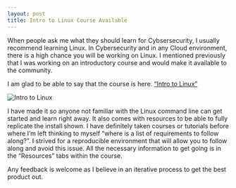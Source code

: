 ```yaml
---
layout: post
title: Intro to Linux Course Available
---
```


When people ask me what they should learn for Cybsersecurity, I usually recommend learning Linux.  In Cybersecurity and in any Cloud environment, there is a high chance you will be working on Linux.
I mentioned previously that I was working on an introductory course and would make it available to the community. 

I am glad to be able to say that the course is here.
[“Intro to Linux”](https://www.udemy.com/course/intro-to-linux/)

![Intro to Linux](/images/Intro_LinuxCoursell.png)
<br>

I have made it so anyone not familiar with the Linux command line can get started and learn right away. It also comes with resources to be able to fully replicate the install shown. I have definitely taken courses or tutorials before where I’m left thinking to myself “where is a list of requirements to follow along?”. I strived for a reproducible environment that will allow you to follow along and avoid this issue. 
All the necessary information to get going is in the “Resources” tabs within the course.
<br> 

Any feedback is welcome as I believe in an iterative process to get the best product out.

<br>

